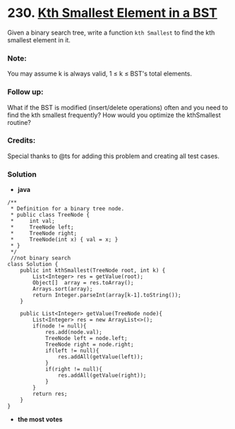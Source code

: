 # 230. [Kth Smallest Element in a BST](https://leetcode.com/problems/kth-smallest-element-in-a-bst/description/)

Given a binary search tree, write a function `kth Smallest` to find the kth smallest element in it.

### Note: 
You may assume k is always valid, 1 ≤ k ≤ BST's total elements.

### Follow up:
What if the BST is modified (insert/delete operations) often and you need to find the kth smallest frequently? How would you optimize the kthSmallest routine?

### Credits:
Special thanks to @ts for adding this problem and creating all test cases.


### Solution

* **java**
```
/**
 * Definition for a binary tree node.
 * public class TreeNode {
 *     int val;
 *     TreeNode left;
 *     TreeNode right;
 *     TreeNode(int x) { val = x; }
 * }
 */
 //not binary search
class Solution {
    public int kthSmallest(TreeNode root, int k) {
        List<Integer> res = getValue(root);
        Object[]  array = res.toArray();
        Arrays.sort(array);
        return Integer.parseInt(array[k-1].toString());
    }
    
    public List<Integer> getValue(TreeNode node){
        List<Integer> res = new ArrayList<>();
        if(node != null){
            res.add(node.val);
            TreeNode left = node.left;
            TreeNode right = node.right;
            if(left != null){
                res.addAll(getValue(left));
            }
            if(right != null){
                res.addAll(getValue(right));
            } 
        }
        return res;
    }
}
```

* **the most votes** 
```
```
